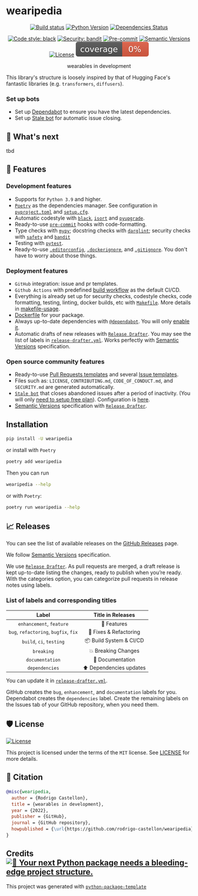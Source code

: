 # wearipedia

<div align="center">

[![Build status](https://github.com/rodrigo-castellon/wearipedia/workflows/build/badge.svg?branch=master&event=push)](https://github.com/rodrigo-castellon/wearipedia/actions?query=workflow%3Abuild)
[![Python Version](https://img.shields.io/pypi/pyversions/wearipedia.svg)](https://pypi.org/project/wearipedia/)
[![Dependencies Status](https://img.shields.io/badge/dependencies-up%20to%20date-brightgreen.svg)](https://github.com/rodrigo-castellon/wearipedia/pulls?utf8=%E2%9C%93&q=is%3Apr%20author%3Aapp%2Fdependabot)

[![Code style: black](https://img.shields.io/badge/code%20style-black-000000.svg)](https://github.com/psf/black)
[![Security: bandit](https://img.shields.io/badge/security-bandit-green.svg)](https://github.com/PyCQA/bandit)
[![Pre-commit](https://img.shields.io/badge/pre--commit-enabled-brightgreen?logo=pre-commit&logoColor=white)](https://github.com/rodrigo-castellon/wearipedia/blob/master/.pre-commit-config.yaml)
[![Semantic Versions](https://img.shields.io/badge/%20%20%F0%9F%93%A6%F0%9F%9A%80-semantic--versions-e10079.svg)](https://github.com/rodrigo-castellon/wearipedia/releases)
[![License](https://img.shields.io/github/license/rodrigo-castellon/wearipedia)](https://github.com/rodrigo-castellon/wearipedia/blob/master/LICENSE)
![Coverage Report](assets/images/coverage.svg)

wearables in development

</div>


This library's structure is loosely inspired by that of Hugging Face's fantastic libraries (e.g. `transformers`, `diffusers`).

### Set up bots

- Set up [Dependabot](https://docs.github.com/en/github/administering-a-repository/enabling-and-disabling-version-updates#enabling-github-dependabot-version-updates) to ensure you have the latest dependencies.
- Set up [Stale bot](https://github.com/apps/stale) for automatic issue closing.

## 🎯 What's next

tbd

## 🚀 Features

### Development features

- Supports for `Python 3.9` and higher.
- [`Poetry`](https://python-poetry.org/) as the dependencies manager. See configuration in [`pyproject.toml`](https://github.com/rodrigo-castellon/wearipedia/blob/master/pyproject.toml) and [`setup.cfg`](https://github.com/rodrigo-castellon/wearipedia/blob/master/setup.cfg).
- Automatic codestyle with [`black`](https://github.com/psf/black), [`isort`](https://github.com/timothycrosley/isort) and [`pyupgrade`](https://github.com/asottile/pyupgrade).
- Ready-to-use [`pre-commit`](https://pre-commit.com/) hooks with code-formatting.
- Type checks with [`mypy`](https://mypy.readthedocs.io); docstring checks with [`darglint`](https://github.com/terrencepreilly/darglint); security checks with [`safety`](https://github.com/pyupio/safety) and [`bandit`](https://github.com/PyCQA/bandit)
- Testing with [`pytest`](https://docs.pytest.org/en/latest/).
- Ready-to-use [`.editorconfig`](https://github.com/rodrigo-castellon/wearipedia/blob/master/.editorconfig), [`.dockerignore`](https://github.com/rodrigo-castellon/wearipedia/blob/master/.dockerignore), and [`.gitignore`](https://github.com/rodrigo-castellon/wearipedia/blob/master/.gitignore). You don't have to worry about those things.

### Deployment features

- `GitHub` integration: issue and pr templates.
- `Github Actions` with predefined [build workflow](https://github.com/rodrigo-castellon/wearipedia/blob/master/.github/workflows/build.yml) as the default CI/CD.
- Everything is already set up for security checks, codestyle checks, code formatting, testing, linting, docker builds, etc with [`Makefile`](https://github.com/rodrigo-castellon/wearipedia/blob/master/Makefile#L89). More details in [makefile-usage](#makefile-usage).
- [Dockerfile](https://github.com/rodrigo-castellon/wearipedia/blob/master/docker/Dockerfile) for your package.
- Always up-to-date dependencies with [`@dependabot`](https://dependabot.com/). You will only [enable it](https://docs.github.com/en/github/administering-a-repository/enabling-and-disabling-version-updates#enabling-github-dependabot-version-updates).
- Automatic drafts of new releases with [`Release Drafter`](https://github.com/marketplace/actions/release-drafter). You may see the list of labels in [`release-drafter.yml`](https://github.com/rodrigo-castellon/wearipedia/blob/master/.github/release-drafter.yml). Works perfectly with [Semantic Versions](https://semver.org/) specification.

### Open source community features

- Ready-to-use [Pull Requests templates](https://github.com/rodrigo-castellon/wearipedia/blob/master/.github/PULL_REQUEST_TEMPLATE.md) and several [Issue templates](https://github.com/rodrigo-castellon/wearipedia/tree/master/.github/ISSUE_TEMPLATE).
- Files such as: `LICENSE`, `CONTRIBUTING.md`, `CODE_OF_CONDUCT.md`, and `SECURITY.md` are generated automatically.
- [`Stale bot`](https://github.com/apps/stale) that closes abandoned issues after a period of inactivity. (You will only [need to setup free plan](https://github.com/marketplace/stale)). Configuration is [here](https://github.com/rodrigo-castellon/wearipedia/blob/master/.github/.stale.yml).
- [Semantic Versions](https://semver.org/) specification with [`Release Drafter`](https://github.com/marketplace/actions/release-drafter).

## Installation

```bash
pip install -U wearipedia
```

or install with `Poetry`

```bash
poetry add wearipedia
```

Then you can run

```bash
wearipedia --help
```

or with `Poetry`:

```bash
poetry run wearipedia --help
```

## 📈 Releases

You can see the list of available releases on the [GitHub Releases](https://github.com/rodrigo-castellon/wearipedia/releases) page.

We follow [Semantic Versions](https://semver.org/) specification.

We use [`Release Drafter`](https://github.com/marketplace/actions/release-drafter). As pull requests are merged, a draft release is kept up-to-date listing the changes, ready to publish when you’re ready. With the categories option, you can categorize pull requests in release notes using labels.

### List of labels and corresponding titles

|               **Label**               |  **Title in Releases**  |
| :-----------------------------------: | :---------------------: |
|       `enhancement`, `feature`        |       🚀 Features       |
| `bug`, `refactoring`, `bugfix`, `fix` | 🔧 Fixes & Refactoring  |
|       `build`, `ci`, `testing`        | 📦 Build System & CI/CD |
|              `breaking`               |   💥 Breaking Changes   |
|            `documentation`            |    📝 Documentation     |
|            `dependencies`             | ⬆️ Dependencies updates |

You can update it in [`release-drafter.yml`](https://github.com/rodrigo-castellon/wearipedia/blob/master/.github/release-drafter.yml).

GitHub creates the `bug`, `enhancement`, and `documentation` labels for you. Dependabot creates the `dependencies` label. Create the remaining labels on the Issues tab of your GitHub repository, when you need them.

## 🛡 License

[![License](https://img.shields.io/github/license/rodrigo-castellon/wearipedia)](https://github.com/rodrigo-castellon/wearipedia/blob/master/LICENSE)

This project is licensed under the terms of the `MIT` license. See [LICENSE](https://github.com/rodrigo-castellon/wearipedia/blob/master/LICENSE) for more details.

## 📃 Citation

```bibtex
@misc{wearipedia,
  author = {Rodrigo Castellon},
  title = {wearables in development},
  year = {2022},
  publisher = {GitHub},
  journal = {GitHub repository},
  howpublished = {\url{https://github.com/rodrigo-castellon/wearipedia}}
}
```

## Credits [![🚀 Your next Python package needs a bleeding-edge project structure.](https://img.shields.io/badge/python--package--template-%F0%9F%9A%80-brightgreen)](https://github.com/TezRomacH/python-package-template)

This project was generated with [`python-package-template`](https://github.com/TezRomacH/python-package-template)
